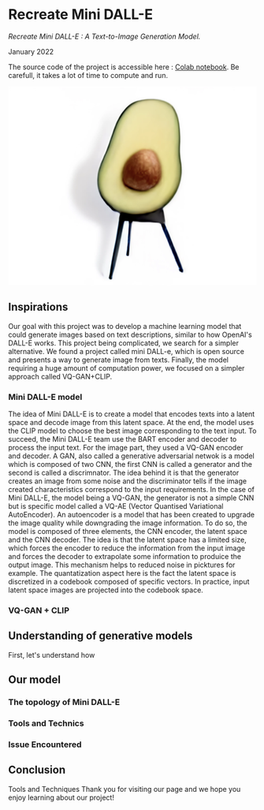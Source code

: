 # Recreate Mini DALL-E
*Recreate Mini DALL-E : A Text-to-Image Generation Model.*

January 2022

The source code of the project is accessible here : [Colab notebook](https://colab.research.google.com/drive/1s1L8Myrl24q40SB87AP0Bp-iCDhhlzPP?usp=sharing). Be carefull, it takes a lot of time to compute and run.

![Mini Dall-e example](/project_6.jpg)


## Inspirations
Our goal with this project was to develop a machine learning model that could generate images based on text descriptions, similar to how OpenAI's DALL-E works. This project being complicated, we search for a simpler alternative. We found a project called mini DALL-e, which is open source and presents a way to generate image from texts. Finally, the model requiring a huge amount of computation power, we focused on a simpler approach called VQ-GAN+CLIP.

### Mini DALL-E model
The idea of Mini DALL-E is to create a model that encodes texts into a latent space and decode image from this latent space. At the end, the model uses the CLIP model to choose the best image corresponding to the text input.
To succeed, the Mini DALL-E team use the BART encoder and decoder to process the input text. For the image part, they used a VQ-GAN encoder and decoder. 
A GAN, also called a generative adversarial netwok is a model which is composed of two CNN, the first CNN is called a generator and the second is called a discrimnator. The idea behind it is that the generator creates an image from some noise and the discriminator tells if the image created characteristics correspond to the input requirements.
In the case of Mini DALL-E, the model being a VQ-GAN, the generator is not a simple CNN but is specific model called a VQ-AE (Vector Quantised Variational AutoEncoder). An autoencoder is a model that has been created to upgrade the image quality while downgrading the image information. To do so, the model is composed of three elements, the CNN encoder, the latent space and the CNN decoder. The idea is that the latent space has a limited size, which forces the encoder to reduce the information from the input image and forces the decoder to extrapolate some information to produice the output image. This mechanism helps to reduced noise in picktures for example. The quantatization aspect here is the fact the latent space is discretized in a codebook composed of specific vectors. In practice, input latent space images are projected into the codebook space.

### VQ-GAN + CLIP

## Understanding of generative models
First, let's understand how 
## Our model
### The topology of Mini DALL-E
### Tools and Technics
### Issue Encountered
## Conclusion



Tools and Techniques
Thank you for visiting our page and we hope you enjoy learning about our project!